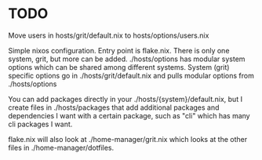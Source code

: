 # TODO
Move users in hosts/grit/default.nix to hosts/options/users.nix

Simple nixos configuration. Entry point is flake.nix. 
There is only one system, grit, but more can be added.
./hosts/options has modular system options which can be shared among different systems.
System (grit) specific options go in ./hosts/grit/default.nix and pulls modular options from ./hosts/options

You can add packages directly in your ./hosts/{system}/default.nix, but I create files in ./hosts/packages 
that add additional packages and dependencies I want with a certain package, such as "cli" which has many cli packages I want.

flake.nix will also look at ./home-manager/grit.nix which looks at the other files in ./home-manager/dotfiles.
